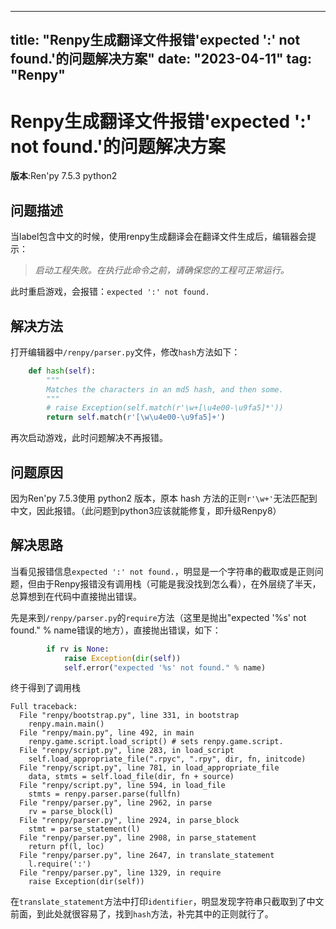 <!--
 * @Date: 2023-04-11 23:57:15
 * @FileName: 
 * @FileDescription: 
-->
---
title: "Renpy生成翻译文件报错'expected ':' not found.'的问题解决方案"
date: "2023-04-11"
tag: "Renpy"
---
# Renpy生成翻译文件报错'expected ':' not found.'的问题解决方案

**版本**:Ren'py 7.5.3 python2

## 问题描述

当label包含中文的时候，使用renpy生成翻译会在翻译文件生成后，编辑器会提示：

> *启动工程失败。在执行此命令之前，请确保您的工程可正常运行。*

此时重启游戏，会报错：`expected ':' not found.`

## 解决方法

打开编辑器中`/renpy/parser.py`文件，修改`hash`方法如下：

```python
    def hash(self):
        """
        Matches the characters in an md5 hash, and then some.
        """
        # raise Exception(self.match(r'\w+[\u4e00-\u9fa5]*'))
        return self.match(r'[\w\u4e00-\u9fa5]+')
```

再次启动游戏，此时问题解决不再报错。



## 问题原因

因为Ren'py 7.5.3使用 python2 版本，原本 hash 方法的正则`r'\w+'`无法匹配到中文，因此报错。（此问题到python3应该就能修复，即升级Renpy8）



## 解决思路

当看见报错信息`expected ':' not found.`，明显是一个字符串的截取或是正则问题，但由于Renpy报错没有调用栈（可能是我没找到怎么看），在外层绕了半天，总算想到在代码中直接抛出错误。

先是来到`/renpy/parser.py`的`require`方法（这里是抛出"expected '%s' not found." % name错误的地方），直接抛出错误，如下：

```python
        if rv is None:
            raise Exception(dir(self))
            self.error("expected '%s' not found." % name)
```

终于得到了调用栈

```
Full traceback:
  File "renpy/bootstrap.py", line 331, in bootstrap
    renpy.main.main()
  File "renpy/main.py", line 492, in main
    renpy.game.script.load_script() # sets renpy.game.script.
  File "renpy/script.py", line 283, in load_script
    self.load_appropriate_file(".rpyc", ".rpy", dir, fn, initcode)
  File "renpy/script.py", line 781, in load_appropriate_file
    data, stmts = self.load_file(dir, fn + source)
  File "renpy/script.py", line 594, in load_file
    stmts = renpy.parser.parse(fullfn)
  File "renpy/parser.py", line 2962, in parse
    rv = parse_block(l)
  File "renpy/parser.py", line 2924, in parse_block
    stmt = parse_statement(l)
  File "renpy/parser.py", line 2908, in parse_statement
    return pf(l, loc)
  File "renpy/parser.py", line 2647, in translate_statement
    l.require(':')
  File "renpy/parser.py", line 1329, in require
    raise Exception(dir(self))
```

在`translate_statement`方法中打印`identifier`，明显发现字符串只截取到了中文前面，到此处就很容易了，找到`hash`方法，补完其中的正则就行了。
